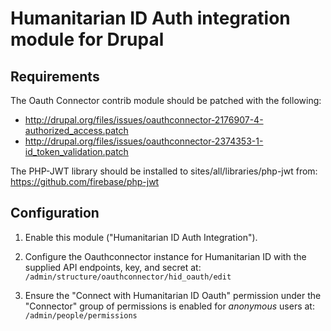 # Humanitarian ID Auth integration module for Drupal

## Requirements

The Oauth Connector contrib module should be patched with the following:
- http://drupal.org/files/issues/oauthconnector-2176907-4-authorized_access.patch
- http://drupal.org/files/issues/oauthconnector-2374353-1-id_token_validation.patch

The PHP-JWT library should be installed to sites/all/libraries/php-jwt from:
https://github.com/firebase/php-jwt

## Configuration

1. Enable this module ("Humanitarian ID Auth Integration").

2. Configure the Oauthconnector instance for Humanitarian ID with the supplied
API endpoints, key, and secret at:
`/admin/structure/oauthconnector/hid_oauth/edit`

3. Ensure the "Connect with Humanitarian ID Oauth" permission under the
"Connector" group of permissions is enabled for *anonymous* users at:
`/admin/people/permissions`
